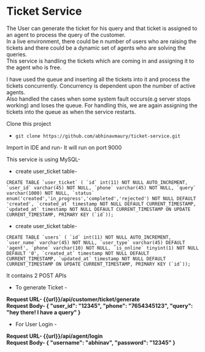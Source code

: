 # Ticket Service

The User can generate the ticket for his query and that ticket is assigned to an agent to process the query of the customer.  
In a live environment, there could be n number of users who are raising the tickets and there could be a dynamic set of agents who are solving the queries.  
This service is handling the tickets which are coming in and assigning it to the agent who is free.  

I have used the queue and inserting all the tickets into it and process the tickets concurrently. Concurrency is dependent upon the number of active agents.  
Also handled the cases when some system fault occurs(e.g server stops working) and loses the queue. For handling this, we are again assigning the tickets into the queue as when the service restarts.

Clone this project
- `git clone https://github.com/abhinavmaury/ticket-service.git`

Import in IDE and run-
It will run on port 9000

This service is using MySQL-
- create user_ticket table-

``CREATE TABLE `user_ticket` (
  `id` int(11) NOT NULL AUTO_INCREMENT,
  `user_id` varchar(45) NOT NULL,
  `phone` varchar(45) NOT NULL,
  `query` varchar(1000) NOT NULL,
  `status` enum('created','in_progress','completed','rejected') NOT NULL DEFAULT 'created',
  `created_at` timestamp NOT NULL DEFAULT CURRENT_TIMESTAMP,
  `updated_at` timestamp NOT NULL DEFAULT CURRENT_TIMESTAMP ON UPDATE CURRENT_TIMESTAMP,
  PRIMARY KEY (`id`));``

- create user_ticket table-

``
CREATE TABLE `users` (
  `id` int(11) NOT NULL AUTO_INCREMENT,
  `user_name` varchar(45) NOT NULL,
  `user_type` varchar(45) DEFAULT 'agent',
  `phone` varchar(10) NOT NULL,
  `is_online` tinyint(1) NOT NULL DEFAULT '0',
  `created_at` timestamp NOT NULL DEFAULT CURRENT_TIMESTAMP,
  `updated_at` timestamp NOT NULL DEFAULT CURRENT_TIMESTAMP ON UPDATE CURRENT_TIMESTAMP,
  PRIMARY KEY (`id`));
``

It contains 2 POST APIs

- To generate Ticket -

**Request URL-  {{url}}/api/customer/ticket/generate  
Request Body- 
    {
        "user_id": "12345",
        "phone": "7654345123",
        "query": "hey there! I have a query"
    }**
    
- For User Login -

**Request URL-  {{url}}/api/agent/login  
 Request Body- 
     {
         "username": "abhinav",
         "password": "12345"
     }** 
